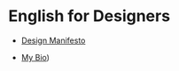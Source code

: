 # English for Designers

- [Design Manifesto](01-design-manifesto/index.md)

- [My Bio](https://grim-coffin-r4pp9rq4p5wpc4v4.github.dev/))
